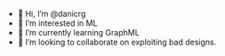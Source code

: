 - 👋 Hi, I’m @danicrg
- 👀 I’m interested in ML
- 🌱 I’m currently learning GraphML
- 💞️ I’m looking to collaborate on exploiting bad designs.

<!---
danicrg/danicrg is a ✨ special ✨ repository because its `README.md` (this file) appears on your GitHub profile.
You can click the Preview link to take a look at your changes.
--->
